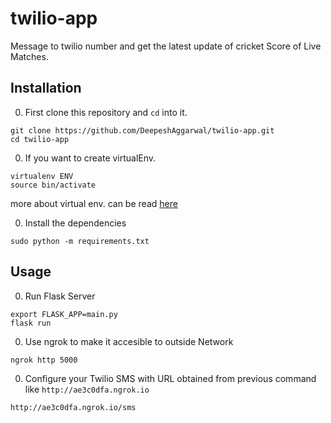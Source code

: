 # twilio-app

Message to twilio number and get the latest update of cricket Score of Live Matches.

Installation
------------

0. First clone this repository and ```cd``` into it.

```
git clone https://github.com/DeepeshAggarwal/twilio-app.git
cd twilio-app
```
0. If you want to create virtualEnv.
```
virtualenv ENV
source bin/activate
```
more about virtual env. can be read [here](https://virtualenv.pypa.io/en/stable/userguide/) <br />

0. Install the dependencies
```
sudo python -m requirements.txt
```

Usage
-----

0. Run Flask Server
```
export FLASK_APP=main.py
flask run
```

0. Use ngrok to make it accesible to outside Network
```
ngrok http 5000
```

0. Configure your Twilio SMS with URL obtained from previous command like ``` http://ae3c0dfa.ngrok.io ```
```
http://ae3c0dfa.ngrok.io/sms
```
